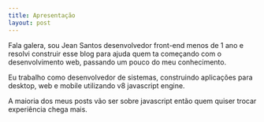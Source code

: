```yaml
---
title: Apresentação
layout: post
---
```

Fala galera, sou Jean Santos desenvolvedor front-end menos de 1 ano e resolvi construir esse blog para ajuda quem ta começando com o desenvolvimento web, passando um pouco do meu conhecimento.

Eu trabalho como desenvolvedor de sistemas, construindo aplicações para desktop, web e mobile utilizando v8 javascript engine.

A maioria dos meus posts vão ser sobre javascript então quem quiser trocar experiência chega mais.
